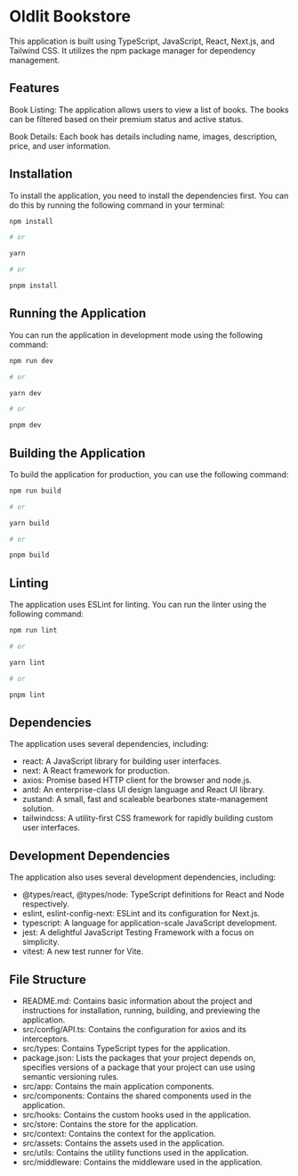 # Oldlit Bookstore
This application is built using TypeScript, JavaScript, React, Next.js, and Tailwind CSS. It utilizes the npm package manager for dependency management.

## Features
Book Listing: The application allows users to view a list of books. The books can be filtered based on their premium status and active status.

Book Details: Each book has details including name, images, description, price, and user information.

## Installation
To install the application, you need to install the dependencies first. You can do this by running the following command in your terminal:

```bash
npm install

# or

yarn

# or

pnpm install
```

## Running the Application
You can run the application in development mode using the following command:

```bash
npm run dev

# or

yarn dev

# or

pnpm dev
```

## Building the Application
To build the application for production, you can use the following command:

```bash
npm run build

# or

yarn build

# or

pnpm build
```

## Linting
The application uses ESLint for linting. You can run the linter using the following command:

```bash
npm run lint

# or

yarn lint

# or

pnpm lint
```

## Dependencies
The application uses several dependencies, including:

- react: A JavaScript library for building user interfaces.
- next: A React framework for production.
- axios: Promise based HTTP client for the browser and node.js.
- antd: An enterprise-class UI design language and React UI library.
- zustand: A small, fast and scaleable bearbones state-management solution.
- tailwindcss: A utility-first CSS framework for rapidly building custom user interfaces.

## Development Dependencies
The application also uses several development dependencies, including:

- @types/react, @types/node: TypeScript definitions for React and Node respectively.
- eslint, eslint-config-next: ESLint and its configuration for Next.js.
- typescript: A language for application-scale JavaScript development.
- jest: A delightful JavaScript Testing Framework with a focus on simplicity.
- vitest: A new test runner for Vite.

## File Structure
- README.md: Contains basic information about the project and instructions for installation, running, building, and previewing the application.
- src/config/API.ts: Contains the configuration for axios and its interceptors.
- src/types: Contains TypeScript types for the application.
- package.json: Lists the packages that your project depends on, specifies versions of a package that your project can use using semantic versioning rules.
- src/app: Contains the main application components.
- src/components: Contains the shared components used in the application.
- src/hooks: Contains the custom hooks used in the application.
- src/store: Contains the store for the application.
- src/context: Contains the context for the application.
- src/assets: Contains the assets used in the application.
- src/utils: Contains the utility functions used in the application.
- src/middleware: Contains the middleware used in the application.
